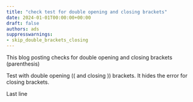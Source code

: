 ```yaml
---
title: "check test for double opening and closing brackets"
date: 2024-01-01T00:00:00+00:00
draft: false
authors: ads
suppresswarnings:
- skip_double_brackets_closing
---
```


This blog posting checks for double opening and closing brackets (parenthesis)

<!--more-->

Test with double opening (( and closing )) brackets.
It hides the error for closing brackets.

Last line
